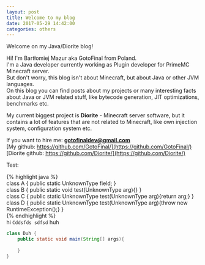 ```yaml
---
layout: post
title: Welcome to my blog
date: 2017-05-29 14:42:00
categories: others
---
```


Welcome on my Java/Diorite blog!

Hi! I'm Bartłomiej Mazur aka GotoFinal from Poland.  
I'm a Java developer currently working as Plugin developer for PrimeMC Minecraft server.  
But don't worry, this blog isn't about Minecraft, but about Java or other JVM languages.  
On this blog you can find posts about my projects or many interesting facts about Java or JVM related stuff, like bytecode generation, JIT optimizations, benchmarks etc.

My current biggest project is **Diorite** - Minecraft server software, but it contains a lot of features that are not related to Minecraft, like own injection system, configuration system etc.  

If you want to hire me: **gotofinaldev@gmail.com**  
[My github: https://github.com/GotoFinal/](https://github.com/GotoFinal/)  
[Diorite github: https://github.com/Diorite/](https://github.com/Diorite/)   

Test:

{% highlight java %}  
class A { public static UnknownType field; }  
class B { public static void test(UnknownType arg){} }  
class C { public static UnknownType test(UnknownType arg){return arg;} }  
class D { public static UnknownType test(UnknownType arg){throw new RuntimeException();} }  
{% endhighlight %}  
hi `Cddsfds sdfsd` huh
```java
class Duh {
    public static void main(String[] args){
      
    }
}
```